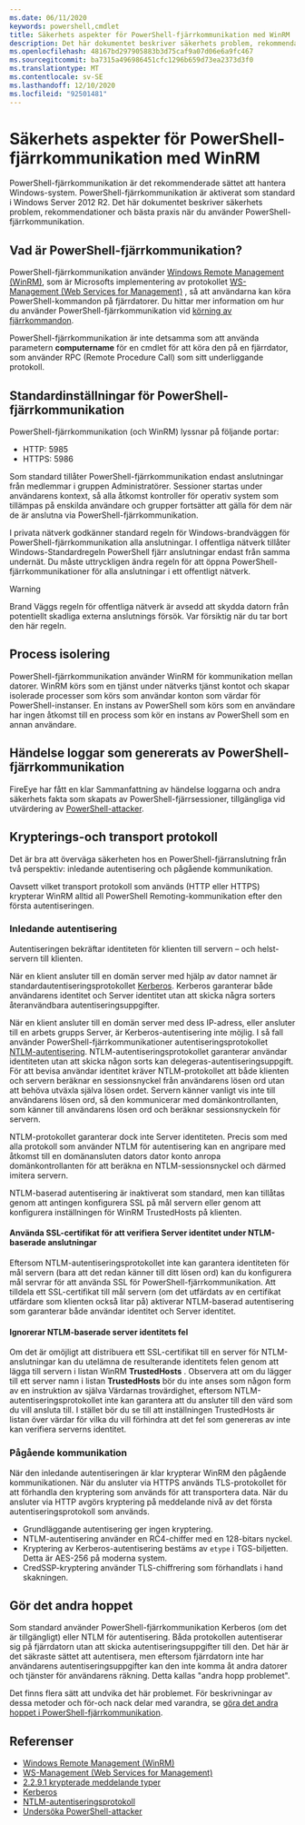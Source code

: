 ```yaml
---
ms.date: 06/11/2020
keywords: powershell,cmdlet
title: Säkerhets aspekter för PowerShell-fjärrkommunikation med WinRM
description: Det här dokumentet beskriver säkerhets problem, rekommendationer och bästa praxis när du använder PowerShell-fjärrkommunikation.
ms.openlocfilehash: 48167bd297905883b3d75caf9a07d06e6a9fc467
ms.sourcegitcommit: ba7315a496986451cfc1296b659d73ea2373d3f0
ms.translationtype: MT
ms.contentlocale: sv-SE
ms.lasthandoff: 12/10/2020
ms.locfileid: "92501481"
---
```

# <a name="security-considerations-for-powershell-remoting-using-winrm"></a>Säkerhets aspekter för PowerShell-fjärrkommunikation med WinRM

PowerShell-fjärrkommunikation är det rekommenderade sättet att hantera Windows-system. PowerShell-fjärrkommunikation är aktiverat som standard i Windows Server 2012 R2. Det här dokumentet beskriver säkerhets problem, rekommendationer och bästa praxis när du använder PowerShell-fjärrkommunikation.

## <a name="what-is-powershell-remoting"></a>Vad är PowerShell-fjärrkommunikation?

PowerShell-fjärrkommunikation använder [Windows Remote Management (WinRM)](/windows/win32/winrm/portal), som är Microsofts implementering av protokollet [WS-Management (Web Services for Management)](https://www.dmtf.org/sites/default/files/standards/documents/DSP0226_1.2.0.pdf) , så att användarna kan köra PowerShell-kommandon på fjärrdatorer. Du hittar mer information om hur du använder PowerShell-fjärrkommunikation vid [körning av fjärrkommandon](running-remote-commands.md).

PowerShell-fjärrkommunikation är inte detsamma som att använda parametern **computername** för en cmdlet för att köra den på en fjärrdator, som använder RPC (Remote Procedure Call) som sitt underliggande protokoll.

## <a name="powershell-remoting-default-settings"></a>Standardinställningar för PowerShell-fjärrkommunikation

PowerShell-fjärrkommunikation (och WinRM) lyssnar på följande portar:

- HTTP: 5985
- HTTPS: 5986

Som standard tillåter PowerShell-fjärrkommunikation endast anslutningar från medlemmar i gruppen Administratörer.
Sessioner startas under användarens kontext, så alla åtkomst kontroller för operativ system som tillämpas på enskilda användare och grupper fortsätter att gälla för dem när de är anslutna via PowerShell-fjärrkommunikation.

I privata nätverk godkänner standard regeln för Windows-brandväggen för PowerShell-fjärrkommunikation alla anslutningar. I offentliga nätverk tillåter Windows-Standardregeln PowerShell fjärr anslutningar endast från samma undernät. Du måste uttryckligen ändra regeln för att öppna PowerShell-fjärrkommunikationer för alla anslutningar i ett offentligt nätverk.

> [!Warning]
> Brand Väggs regeln för offentliga nätverk är avsedd att skydda datorn från potentiellt skadliga externa anslutnings försök. Var försiktig när du tar bort den här regeln.

## <a name="process-isolation"></a>Process isolering

PowerShell-fjärrkommunikation använder WinRM för kommunikation mellan datorer. WinRM körs som en tjänst under nätverks tjänst kontot och skapar isolerade processer som körs som användar konton som värdar för PowerShell-instanser. En instans av PowerShell som körs som en användare har ingen åtkomst till en process som kör en instans av PowerShell som en annan användare.

## <a name="event-logs-generated-by-powershell-remoting"></a>Händelse loggar som genererats av PowerShell-fjärrkommunikation

FireEye har fått en klar Sammanfattning av händelse loggarna och andra säkerhets fakta som skapats av PowerShell-fjärrsessioner, tillgängliga vid utvärdering av [PowerShell-attacker](https://www.fireeye.com/content/dam/fireeye-www/global/en/solutions/pdfs/wp-lazanciyan-investigating-powershell-attacks.pdf).

## <a name="encryption-and-transport-protocols"></a>Krypterings-och transport protokoll

Det är bra att överväga säkerheten hos en PowerShell-fjärranslutning från två perspektiv: inledande autentisering och pågående kommunikation.

Oavsett vilket transport protokoll som används (HTTP eller HTTPS) krypterar WinRM alltid all PowerShell Remoting-kommunikation efter den första autentiseringen.

### <a name="initial-authentication"></a>Inledande autentisering

Autentiseringen bekräftar identiteten för klienten till servern – och helst-servern till klienten.

När en klient ansluter till en domän server med hjälp av dator namnet är standardautentiseringsprotokollet [Kerberos](/windows/win32/secauthn/microsoft-kerberos). Kerberos garanterar både användarens identitet och Server identitet utan att skicka några sorters återanvändbara autentiseringsuppgifter.

När en klient ansluter till en domän server med dess IP-adress, eller ansluter till en arbets grupps Server, är Kerberos-autentisering inte möjlig. I så fall använder PowerShell-fjärrkommunikationer autentiseringsprotokollet [NTLM-autentisering](/windows/win32/secauthn/microsoft-ntlm). NTLM-autentiseringsprotokollet garanterar användar identiteten utan att skicka någon sorts kan delegeras-autentiseringsuppgift. För att bevisa användar identitet kräver NTLM-protokollet att både klienten och servern beräknar en sessionsnyckel från användarens lösen ord utan att behöva utväxla själva lösen ordet. Servern känner vanligt vis inte till användarens lösen ord, så den kommunicerar med domänkontrollanten, som känner till användarens lösen ord och beräknar sessionsnyckeln för servern.

NTLM-protokollet garanterar dock inte Server identiteten. Precis som med alla protokoll som använder NTLM för autentisering kan en angripare med åtkomst till en domänansluten dators dator konto anropa domänkontrollanten för att beräkna en NTLM-sessionsnyckel och därmed imitera servern.

NTLM-baserad autentisering är inaktiverat som standard, men kan tillåtas genom att antingen konfigurera SSL på mål servern eller genom att konfigurera inställningen för WinRM TrustedHosts på klienten.

#### <a name="using-ssl-certificates-to-validate-server-identity-during-ntlm-based-connections"></a>Använda SSL-certifikat för att verifiera Server identitet under NTLM-baserade anslutningar

Eftersom NTLM-autentiseringsprotokollet inte kan garantera identiteten för mål servern (bara att det redan känner till ditt lösen ord) kan du konfigurera mål servrar för att använda SSL för PowerShell-fjärrkommunikation.
Att tilldela ett SSL-certifikat till mål servern (om det utfärdats av en certifikat utfärdare som klienten också litar på) aktiverar NTLM-baserad autentisering som garanterar både användar identitet och Server identitet.

#### <a name="ignoring-ntlm-based-server-identity-errors"></a>Ignorerar NTLM-baserade server identitets fel

Om det är omöjligt att distribuera ett SSL-certifikat till en server för NTLM-anslutningar kan du utelämna de resulterande identitets felen genom att lägga till servern i listan WinRM **TrustedHosts** . Observera att om du lägger till ett server namn i listan **TrustedHosts** bör du inte anses som någon form av en instruktion av själva Värdarnas trovärdighet, eftersom NTLM-autentiseringsprotokollet inte kan garantera att du ansluter till den värd som du vill ansluta till. I stället bör du se till att inställningen TrustedHosts är listan över värdar för vilka du vill förhindra att det fel som genereras av inte kan verifiera serverns identitet.

### <a name="ongoing-communication"></a>Pågående kommunikation

När den inledande autentiseringen är klar krypterar WinRM den pågående kommunikationen. När du ansluter via HTTPS används TLS-protokollet för att förhandla den kryptering som används för att transportera data.
När du ansluter via HTTP avgörs kryptering på meddelande nivå av det första autentiseringsprotokoll som används.

- Grundläggande autentisering ger ingen kryptering.
- NTLM-autentisering använder en RC4-chiffer med en 128-bitars nyckel.
- Kryptering av Kerberos-autentisering bestäms av `etype` i TGS-biljetten. Detta är AES-256 på moderna system.
- CredSSP-kryptering använder TLS-chiffrering som förhandlats i hand skakningen.

## <a name="making-the-second-hop"></a>Gör det andra hoppet

Som standard använder PowerShell-fjärrkommunikation Kerberos (om det är tillgängligt) eller NTLM för autentisering. Båda protokollen autentiserar sig på fjärrdatorn utan att skicka autentiseringsuppgifter till den. Det här är det säkraste sättet att autentisera, men eftersom fjärrdatorn inte har användarens autentiseringsuppgifter kan den inte komma åt andra datorer och tjänster för användarens räkning. Detta kallas "andra hopp problemet".

Det finns flera sätt att undvika det här problemet. För beskrivningar av dessa metoder och för-och nack delar med varandra, se [göra det andra hoppet i PowerShell-fjärrkommunikation](PS-remoting-second-hop.md).

## <a name="references"></a>Referenser

- [Windows Remote Management (WinRM)](/windows/win32/winrm/portal)
- [WS-Management (Web Services for Management)](https://www.dmtf.org/sites/default/files/standards/documents/DSP0226_1.2.0.pdf)
- [2.2.9.1 krypterade meddelande typer](/openspecs/windows_protocols/ms-wsmv/58421aa4-861a-4410-831a-c999f094cdb7)
- [Kerberos](/windows/win32/secauthn/microsoft-kerberos)
- [NTLM-autentiseringsprotokoll](/windows/win32/secauthn/microsoft-ntlm)
- [Undersöka PowerShell-attacker](https://www.fireeye.com/content/dam/fireeye-www/global/en/solutions/pdfs/wp-lazanciyan-investigating-powershell-attacks.pdf)
